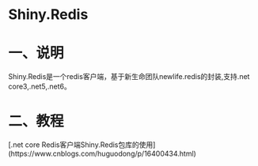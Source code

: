 # Shiny.Redis

<h1>一、说明</h1>
<p>Shiny.Redis是一个redis客户端，基于新生命团队newlife.redis的封装,支持.net core3,.net5,.net6。</p>
<h1>二、教程</h1>
[.net core Redis客户端Shiny.Redis包库的使用](https://www.cnblogs.com/huguodong/p/16400434.html)

